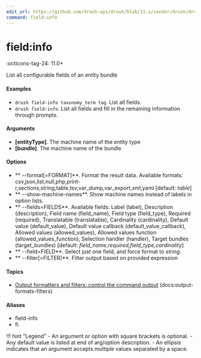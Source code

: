 ```yaml
---
edit_url: https://github.com/drush-ops/drush/blob/11.x/vendor/drush/drush/src/Drupal/Commands/field/FieldInfoCommands.php
command: field:info
---
```

# field:info

:octicons-tag-24: 11.0+

List all configurable fields of an entity bundle

#### Examples

- <code>drush field-info taxonomy_term tag</code>. List all fields.
- <code>drush field:info</code>. List all fields and fill in the remaining information through prompts.

#### Arguments

- **[entityType]**. The machine name of the entity type
- **[bundle]**. The machine name of the bundle

#### Options

- ** --format[=FORMAT]**. Format the result data. Available formats: csv,json,list,null,php,print-r,sections,string,table,tsv,var_dump,var_export,xml,yaml [default: *table*]
- ** --show-machine-names**. Show machine names instead of labels in option lists.
- ** --fields=FIELDS**. Available fields: Label (label), Description (description), Field name (field_name), Field type (field_type), Required (required), Translatable (translatable), Cardinality (cardinality), Default value (default_value), Default value callback (default_value_callback), Allowed values (allowed_values), Allowed values function (allowed_values_function), Selection handler (handler), Target bundles (target_bundles) [default: *field_name,required,field_type,cardinality*]
- ** --field=FIELD**. Select just one field, and force format to *string*.
- ** --filter[=FILTER]**. Filter output based on provided expression

#### Topics

- [Output formatters and filters: control the command output](../../vendor/drush/drush/docs/output-formats-filters.md) (docs:output-formats-filters)

#### Aliases

- field-info
- fi

!!! hint "Legend"
    - An argument or option with square brackets is optional.
    - Any default value is listed at end of arg/option description.
    - An ellipsis indicates that an argument accepts multiple values separated by a space.